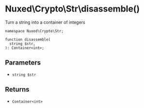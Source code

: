 # Nuxed\\Crypto\\Str\\disassemble()




Turn a string into a container of integers




``` Hack
namespace Nuxed\Crypto\Str;

function disassemble(
  string $str,
): Container<int>;
```




## Parameters




+ ` string $str `




## Returns




* ` Container<int> `